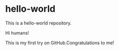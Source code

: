 # hello-world
This is a hello-world repository.

Hi humans!

This is my first try on GitHub.Congratulations to me!
